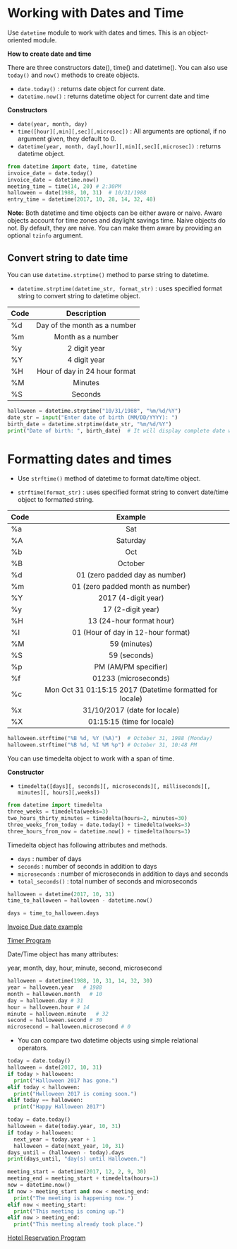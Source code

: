 # Working with Dates and Time

Use `datetime` module to work with dates and times. This is an object-oriented module.

**How to create date and time**

There are three constructors date(), time() and datetime().
You can also use `today()` and `now()` methods to create objects.

- `date.today()` : returns date object for current date.
- `datetime.now()` : returns datetime object for current date and time

**Constructors**

- `date(year, month, day)`
- `time([hour][,min][,sec][,microsec])` : All arguments are optional, if no argument given, they default to 0.
- `datetime(year, month, day[,hour][,min][,sec][,microsec])` : returns datetime object.

```python
from datetime import date, time, datetime
invoice_date = date.today()
invoice_date = datetime.now()
meeting_time = time(14, 20) # 2:30PM
halloween = date(1988, 10, 31)  # 10/31/1988
entry_time = datetime(2017, 10, 28, 14, 32, 48)
```

**Note:** Both datetime and time objects can be either aware or naive. Aware objects account for time zones and daylight savings time. Naive objects do not. By default, they are naive. You can make them aware by providing an optional `tzinfo` argument.

## Convert string to date time

You can use `datetime.strptime()` method to parse string to datetime.

- `datetime.strptime(datetime_str, format_str)` : uses specified format string to convert string to datetime object.

| Code | Description |
-------|:-----------:|
|%d | Day of the month as a number |
|%m | Month as a number  |
|%y | 2 digit year |
|%Y | 4 digit year |
|%H | Hour of day in 24 hour format |
|%M | Minutes |
|%S | Seconds |

```python
halloween = datetime.strptime("10/31/1988", "%m/%d/%Y")
date_str = input("Enter date of birth (MM/DD/YYYY): ")
birth_date = datetime.strptime(date_str, "%m/%d/%Y")
print("Date of birth: ", birth_date)  # It will display complete date with time 1985-07-28 00:00:00
```

# Formatting dates and times

- Use `strftime()` method of datetime to format date/time object.

- `strftime(format_str)` : uses specified format string to convert date/time object to formatted string.

| Code | Example |
|------|:--------:|
|%a | Sat |
|%A | Saturday |
|%b | Oct |
|%B | October |
|%d | 01 (zero padded day as number) |
|%m | 01 (zero padded month as number) |
|%Y | 2017 (4-digit year) |
|%y | 17 (2-digit year)|
|%H | 13 (24-hour format hour) |
|%I | 01 (Hour of day in 12-hour format) |
|%M | 59 (minutes) |
|%S | 59 (seconds) |
|%p | PM (AM/PM specifier) |
|%f | 01233 (microseconds) |
|%c | Mon Oct 31 01:15:15 2017 (Datetime formatted for locale) |
|%x | 31/10/2017 (date for locale) |
|%X | 01:15:15 (time for locale) |


```python
halloween.strftime("%B %d, %Y (%A)")  # October 31, 1988 (Monday)
halloween.strftime("%B %d, %I %M %p") # October 31, 10:48 PM
```

You can use timedelta object to work with a span of time.

**Constructor**

- `timedelta([days][, seconds][, microseconds][, milliseconds][, minutes][, hours][,weeks])`

```python
from datetime import timedelta
three_weeks = timedelta(weeks=3)
two_hours_thirty_minutes = timedelta(hours=2, minutes=30)
three_weeks_from_today = date.today() + timedelta(weeks=3)
three_hours_from_now = datetime.now() + timedelta(hours=3)
```

Timedelta object has following attributes and methods.

- `days` : number of days
- `seconds` : number of seconds in addition to days
- `microseconds` : number of microseconds in addition to days and seconds
- `total_seconds()` : total number of seconds and microseconds

```python
halloween = datetime(2017, 10, 31)
time_to_halloween = halloween - datetime.now()

days = time_to_halloween.days
```

[Invoice Due date example](../examples/invoice_duedate.py)

[Timer Program](../examples/timer.py)

Date/Time object has many attributes:

year, month, day, hour, minute, second, microsecond

```python
halloween = datetime(1988, 10, 31, 14, 32, 30)
year = halloween.year   # 1988
month = halloween.month   # 10
day = halloween.day # 31
hour = halloween.hour # 14
minute = halloween.minute   # 32
second = halloween.second # 30
microsecond = halloween.microsecond # 0
```

- You can compare two datetime objects using simple relational operators.

```python
today = date.today()
halloween = date(2017, 10, 31)
if today > halloween:
  print("Halloween 2017 has gone.")
elif today < halloween:
  print("Hwlloween 2017 is coming soon.")
elif today == halloween:
  print("Happy Halloween 2017")
```

```python
today = date.today()
halloween = date(today.year, 10, 31)
if today > halloween:
  next_year = today.year + 1
  halloween = date(next_year, 10, 31)
days_until = (halloween - today).days
print(days_until, "day(s) until Halloween.")
```

```python
meeting_start = datetime(2017, 12, 2, 9, 30)
meeting_end = meeting_start + timedelta(hours=1)
now = datetime.now()
if now > meeting_start and now < meeting_end:
  print("The meeting is happening now.")
elif now < meeting_start:
  print("This meeting is coming up.")
elif now > meeting_end:
  print("This meeting already took place.")
```

[Hotel Reservation Program](../examples/hotel_reservation.py)
